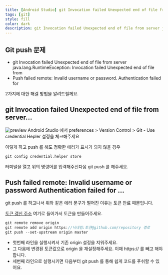 ```yaml
---
title: [Android Studio] git Invocation failed Unexpected end of file from server java.lang.RuntimeException: Invocation failed Unexpected end of file from 해결방법
tags: [git]
style: fill
color: dark
description: git Invocation failed Unexpected end of file from server java.lang.RuntimeException: Invocation failed Unexpected end of file from 해결방법
---
```


## Git push 문제
- git Invocation failed Unexpected end of file from server java.lang.RuntimeException: Invocation failed Unexpected end of file from
- Push failed remote: Invalid username or password. Authentication failed for

2가지에 대한 해결 방법을 알려드릴께요.

## git Invocation failed Unexpected end of file from server...

![preview](https://user-images.githubusercontent.com/13310269/196841776-44f43f9c-ee65-4041-8fb6-609d10d7cd4e.png)
Android Studio 에서 preferences > Version Control > Git - Use credential Hepler 설정을 체크해주세요

이렇게 하고 push 를 해도 정확한 에러가 표시가 되지 않을 경우
```gradle
git config credential.helper store
```
터미널을 열고 위의 명령어를 입력해주신다음 git push 를 해주세요.


## Push failed remote: Invalid username or password Authentication failed for ...

git push 를 하고나서 위와 같은 에러 문구가 떨어진 이유는 토큰 만료 때문입니다.

[토큰 갱신 주소](https://github.com/settings/tokens) 여기로 들어가서 토큰을 만들어주세요.

```gradle
git remote remove origin
git remote add origin https://닉네임:토큰@github.com/repository 경로
git push --set-upstream origin master
```

- 첫번째 라인을 실행시켜서 기존 origin 설정을 지워주세요.
- 그 다음에 변경된 토큰값으로 origin 을 재설정해주세요. 이때 https:// 를 빼고 해야합니다.
- 세번째 라인으로 실행시키면 다음부터 git push 를 통해 쉽게 코드를 푸쉬할 수 있어요.

